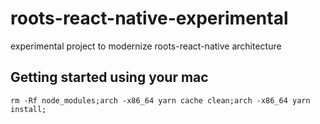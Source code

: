 # roots-react-native-experimental
experimental project to modernize roots-react-native architecture

## Getting started using your mac
```rm -Rf node_modules;arch -x86_64 yarn cache clean;arch -x86_64 yarn install;```
